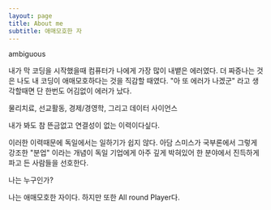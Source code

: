 ```yaml
---
layout: page
title: About me
subtitle: 애매모호한 자
---
```


ambiguous

내가 막 코딩을 시작했을때 컴퓨터가 나에게 가장 많이 내뱉은 에러였다.
더 짜증나는 것은 나도 내 코딩이 애매모호하다는 것을 직감할 때였다. 
"아 또 에러가 나겠군" 라고 생각할때면 단 한번도 어김없이 에러가 났다.

물리치료, 선교활동, 경제/경영학, 그리고 데이터 사이언스

내가 봐도 참 뜬금없고 연결성이 없는 이력이다싶다.

이러한 이력때문에 독일에서는 일하기가 쉽지 않다.
아담 스미스가 국부론에서 그렇게 강조한 "분업" 이라는 개념이 독일 기업에게 아주 깊게 박혀있어 한 분야에서 진득하게 파고 든 사람들을 선호한다.

나는 누구인가?

나는 애매모호한 자이다. 하지만 또한 All round Player다.

